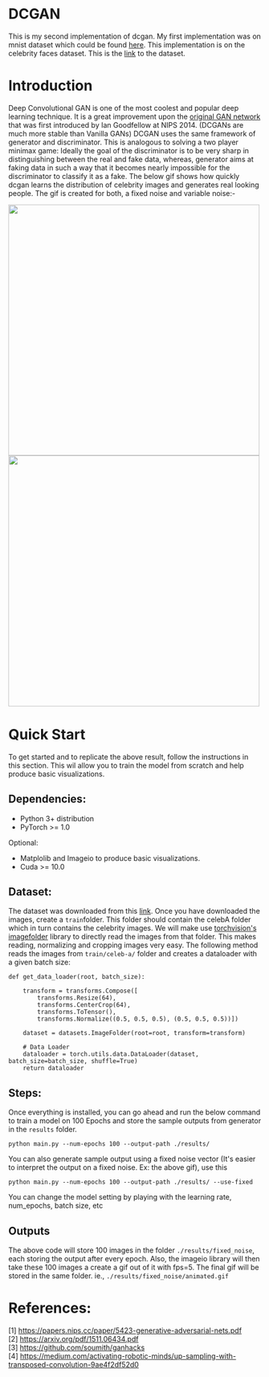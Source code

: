 # DCGAN 

This is my second implementation of dcgan. My first implementation was on mnist dataset which could be found [here](https://github.com/AKASHKADEL/dcgan-mnist). This implementation is on the celebrity faces dataset. This is the [link](http://mmlab.ie.cuhk.edu.hk/projects/CelebA.html) to the dataset.

# Introduction

Deep Convolutional GAN is one of the most coolest and popular deep learning technique. It is a great improvement upon the [original GAN network](https://papers.nips.cc/paper/5423-generative-adversarial-nets.pdf) that was first introduced by Ian Goodfellow at NIPS 2014. (DCGANs are much more stable than Vanilla GANs) DCGAN uses the same framework of generator and discriminator. This is analogous to solving a two player minimax game: Ideally the goal of the discriminator is to be very sharp in distinguishing between the real and fake data, whereas, generator aims at faking data in such a way that it becomes nearly impossible for the discriminator to classify it as a fake. The below gif shows how quickly dcgan learns the distribution of celebrity images and generates real looking people. The gif is created for both, a fixed noise and variable noise:-

<p float="left">
  <img src="https://github.com/AKASHKADEL/dcgan-celeba/blob/master/results/variable_noise/animated.gif" width="500" height="500" />
  <img src="https://github.com/AKASHKADEL/dcgan-celeba/blob/master/results/fixed_noise/animated.gif" width="500" height="500" />
</p>

# Quick Start

To get started and to replicate the above result, follow the instructions in this section. This wil allow you to train the model from scratch and help produce basic visualizations. 

## Dependencies:

* Python 3+ distribution
* PyTorch >= 1.0

Optional:

* Matplolib and Imageio to produce basic visualizations.
* Cuda >= 10.0

## Dataset:
The dataset was downloaded from this [link](http://mmlab.ie.cuhk.edu.hk/projects/CelebA.html). Once you have downloaded the images, create a ```train```folder. This folder should contain the celebA folder which in turn contains the celebrity images. We will make use [torchvision's imagefolder](https://pytorch.org/docs/stable/torchvision/datasets.html#imagefolder) library to directly read the images from that folder. This makes reading, normalizing and cropping images very easy. The following method reads the images from ``` train/celeb-a/ ``` folder and creates a dataloader with a given batch size:

```     
def get_data_loader(root, batch_size):
    
    transform = transforms.Compose([
        transforms.Resize(64),
        transforms.CenterCrop(64),
        transforms.ToTensor(),
        transforms.Normalize((0.5, 0.5, 0.5), (0.5, 0.5, 0.5))])

    dataset = datasets.ImageFolder(root=root, transform=transform)

    # Data Loader
    dataloader = torch.utils.data.DataLoader(dataset, batch_size=batch_size, shuffle=True)
    return dataloader
```

## Steps:
Once everything is installed, you can go ahead and run the below command to train a model on 100 Epochs and store the sample outputs from generator in the ```results``` folder.

```python main.py --num-epochs 100 --output-path ./results/ ```

You can also generate sample output using a fixed noise vector (It's easier to interpret the output on a fixed noise. Ex: the above gif), use this

```python main.py --num-epochs 100 --output-path ./results/ --use-fixed ```

You can change the model setting by playing with the learning rate, num_epochs, batch size, etc

## Outputs

The above code will store 100 images in the folder ```./results/fixed_noise```, each storing the output after every epoch. Also, the imageio library will then take these 100 images a create a gif out of it with fps=5. The final gif will be stored in the same folder. ie., ```./results/fixed_noise/animated.gif```

# References:

[1] https://papers.nips.cc/paper/5423-generative-adversarial-nets.pdf <br>
[2] https://arxiv.org/pdf/1511.06434.pdf <br>
[3] https://github.com/soumith/ganhacks <br>
[4] https://medium.com/activating-robotic-minds/up-sampling-with-transposed-convolution-9ae4f2df52d0 <br>




